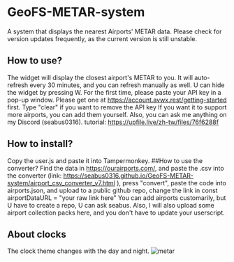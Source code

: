 # GeoFS-METAR-system
A system that displays the nearest Airports' METAR data.
Please check for version updates frequently, as the current version is still unstable.
## How to use?
The widget will display the closest airport's METAR to you. It will auto-refresh every 30 minutes, and you can refresh manually as well.
U can hide the widget by pressing W.
For the first time, please paste your API key in a pop-up window. Please get one at https://account.avwx.rest/getting-started first. Type "clear" if you want to remove the API key
If you want it to support more airports, you can add them yourself. Also, you can ask me anything on my Discord (seabus0316).
tutorial: https://upfile.live/zh-tw/files/76f6288f
## How to install?
Copy the user.js and paste it into Tampermonkey.
##How to use the converter?
Find the data in https://ourairports.com/, and paste the .csv into the converter (link: https://seabus0316.github.io/GeoFS-METAR-system/airport_csv_converter_v7.html
), press "convert", paste the code into airports.json, and upload to a public github repo, change the link in const airportDataURL = "your raw link here"
You can add airports customarily, but U have to create a repo, U can ask seabus. Also, I will also upload some airport collection packs here, and you don't have to update your userscript.
## About clocks
The clock theme changes with the day and night.
![metar](https://github.com/user-attachments/assets/e3e44bb0-b2c1-4505-a762-5abbb5bbb4d2)
